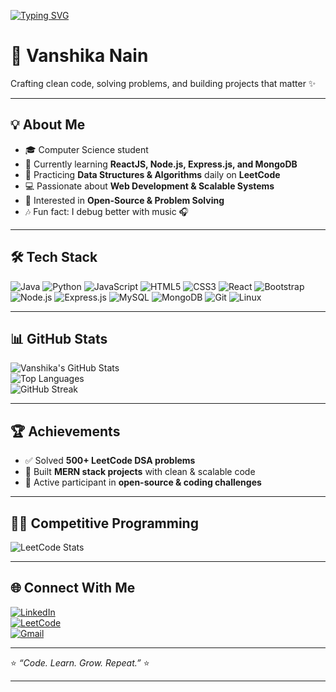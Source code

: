 <!-- Typing Animation -->
[![Typing SVG](https://readme-typing-svg.herokuapp.com?font=Fira+Code&pause=1000&color=00F5FF&width=600&lines=Open-Source+%7C+Problem+Solver+%7C+Learner)](https://git.io/typing-svg)

# 🚀 Vanshika Nain  
Crafting clean code, solving problems, and building projects that matter ✨  

---

## 💡 About Me  
- 🎓 Computer Science student  
- 🌱 Currently learning **ReactJS, Node.js, Express.js, and MongoDB**  
- 🧩 Practicing **Data Structures & Algorithms** daily on **LeetCode**  
- 💻 Passionate about **Web Development & Scalable Systems**  
- 🔎 Interested in **Open-Source & Problem Solving**  
- 🎶 Fun fact: I debug better with music 🎧  

---

## 🛠️ Tech Stack  

![Java](https://img.shields.io/badge/Java-ED8B00?style=for-the-badge&logo=openjdk&logoColor=white)
![Python](https://img.shields.io/badge/Python-3776AB?style=for-the-badge&logo=python&logoColor=white)
![JavaScript](https://img.shields.io/badge/JavaScript-F7DF1E?style=for-the-badge&logo=javascript&logoColor=black)
![HTML5](https://img.shields.io/badge/HTML5-E34F26?style=for-the-badge&logo=html5&logoColor=white)
![CSS3](https://img.shields.io/badge/CSS3-1572B6?style=for-the-badge&logo=css3&logoColor=white)
![React](https://img.shields.io/badge/React-20232A?style=for-the-badge&logo=react&logoColor=61DAFB)
![Bootstrap](https://img.shields.io/badge/Bootstrap-563D7C?style=for-the-badge&logo=bootstrap&logoColor=white)
![Node.js](https://img.shields.io/badge/Node.js-43853D?style=for-the-badge&logo=node.js&logoColor=white)
![Express.js](https://img.shields.io/badge/Express.js-404D59?style=for-the-badge)
![MySQL](https://img.shields.io/badge/MySQL-005C84?style=for-the-badge&logo=mysql&logoColor=white)
![MongoDB](https://img.shields.io/badge/MongoDB-4EA94B?style=for-the-badge&logo=mongodb&logoColor=white)
![Git](https://img.shields.io/badge/Git-F05032?style=for-the-badge&logo=git&logoColor=white)
![Linux](https://img.shields.io/badge/Linux-FCC624?style=for-the-badge&logo=linux&logoColor=black)

---

## 📊 GitHub Stats  

![Vanshika's GitHub Stats](https://github-readme-stats.vercel.app/api?username=Vanshikanainn&show_icons=true&theme=tokyonight)  
![Top Languages](https://github-readme-stats.vercel.app/api/top-langs/?username=Vanshikanainn&layout=compact&theme=tokyonight)  
![GitHub Streak](https://streak-stats.demolab.com?user=Vanshikanainn&theme=tokyonight)  

---

## 🏆 Achievements  
- ✅ Solved **500+ LeetCode DSA problems**  
- 🌟 Built **MERN stack projects** with clean & scalable code  
- 🏅 Active participant in **open-source & coding challenges**  

---

## 👩‍💻 Competitive Programming  

![LeetCode Stats](https://leetcard.jacoblin.cool/vanshikanain26?theme=dark&font=Source%20Sans%20Pro&ext=contest)  

---

## 🌐 Connect With Me  
[![LinkedIn](https://img.shields.io/badge/LinkedIn-0A66C2?style=for-the-badge&logo=linkedin&logoColor=white)](https://linkedin.com/in/your-linkedin)  
[![LeetCode](https://img.shields.io/badge/LeetCode-FFA116?style=for-the-badge&logo=leetcode&logoColor=black)](https://leetcode.com/vanshikanain26)  
[![Gmail](https://img.shields.io/badge/Email-D14836?style=for-the-badge&logo=gmail&logoColor=white)](mailto:yourmail@gmail.com)  

---

⭐ *“Code. Learn. Grow. Repeat.”* ⭐  

---
